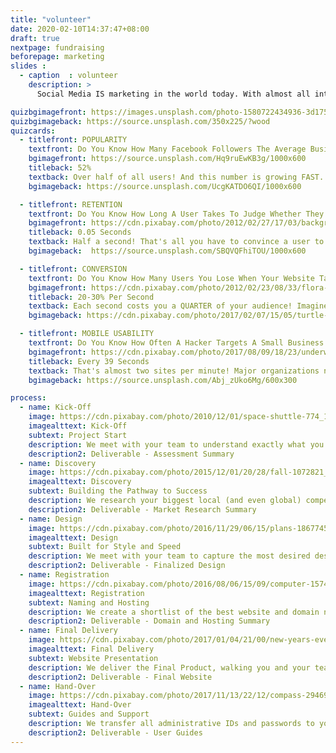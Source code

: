 ```yaml
---
title: "volunteer"
date: 2020-02-10T14:37:47+08:00
draft: true
nextpage: fundraising
beforepage: marketing 
slides :
  - caption  : volunteer
    description: >
      Social Media IS marketing in the world today. With almost all internet users in the world on Social Media, you absolutely must attract them, keep them, and convert them into visitors, volunteers, and donors to have any success at all.

quizbgimagefront: https://images.unsplash.com/photo-1580722434936-3d175913fbdc?ixlib=rb-1.2.1&ixid=eyJhcHBfaWQiOjEyMDd9&auto=format&fit=crop&w=1951&q=80
quizbgimageback: https://source.unsplash.com/350x225/?wood
quizcards:
  - titlefront: POPULARITY
    textfront: Do You Know How Many Facebook Followers The Average Business Has?
    bgimagefront: https://source.unsplash.com/Hq9ruEwKB3g/1000x600
    titleback: 52%
    textback: Over half of all users! And this number is growing FAST. But even though over half of all users use only their phones, almost no websites are built for phones and most actually perform SIGNIFICANTLY worse on a phone. <br><br>We tailor each word, image, layout, and code on your website to perform as amazingly on a phone as on a PC. Google looks at how your website performs on BOTH Mobile and Desktop when it decides who to list on their search engine so we optimize every design element to increase visibility greatly.
    bgimageback: https://source.unsplash.com/UcgKATDO6QI/1000x600

  - titlefront: RETENTION
    textfront: Do You Know How Long A User Takes To Judge Whether They Will Stay On Your Website Or Go To Another?
    bgimagefront: https://cdn.pixabay.com/photo/2012/02/27/17/03/background-17520_1280.jpg
    titleback: 0.05 Seconds
    textback: Half a second! That's all you have to convince a user to stay and learn about who you are and what you do. If half a second is all you have to make a difference, make it count.<br><br>We work with you to understand your themes, mission, and goals. We use that to design a spectacular website that uses colour, design effects, and layouts to optimize User Experience. And, as users clearly prefer original designs, your site will not be made from a template but rather designed just for you.
    bgimageback:  https://source.unsplash.com/SBQVQFhiTOU/1000x600

  - titlefront: CONVERSION
    textfront: Do You Know How Many Users You Lose When Your Website Takes Longer Than 3 Seconds to Load?
    bgimagefront: https://cdn.pixabay.com/photo/2012/02/23/08/33/flora-15675_1280.jpg
    titleback: 20-30% Per Second
    textback: Each second costs you a QUARTER of your audience! Imagine how much more impact you could have with 75% more visitors, donors, and volunteers than you have right now.<br><br>All our designs fully consider performance, with images, colours, and content all tuned for maximum speed. Google rates template sites from Wix and WordPress a "C" grade or lower due to their awfully slow performance, making them less likely to appear during a search. Our sites have an "A" grade, vastly increasing your visibility.
    bgimageback: https://cdn.pixabay.com/photo/2017/02/07/15/05/turtle-2046204_1280.jpg

  - titlefront: MOBILE USABILITY
    textfront: Do You Know How Often A Hacker Targets A Small Business or Government?
    bgimagefront: https://cdn.pixabay.com/photo/2017/08/09/18/23/underwater-2615376_1280.jpg
    titleback: Every 39 Seconds
    textback: That's almost two sites per minute! Major organizations now spend TRILLIONS of dollars each year on improving security, making this their single largest investment.<br><br>Security is our highest priority when build websites. Vistors, volunteers, and donors should never be at risk when they trust you with their data. The most attacked websites are from WordPress, Wix, and other template sites. Our technical construction is completely different and our focus is security, guaranteeing that you are far less likely to become a victim.
    bgimageback: https://source.unsplash.com/Abj_zUko6Mg/600x300

process:
  - name: Kick-Off
    image: https://cdn.pixabay.com/photo/2010/12/01/space-shuttle-774_1280.jpg
    imagealttext: Kick-Off
    subtext: Project Start
    description: We meet with your team to understand exactly what you are looking for and plan how you get to that result from where you are right now.
    description2: Deliverable - Assessment Summary
  - name: Discovery
    image: https://cdn.pixabay.com/photo/2015/12/01/20/28/fall-1072821_1280.jpg
    imagealttext: Discovery
    subtext: Building the Pathway to Success
    description: We research your biggest local (and even global) competitors and understand what is working for them that we can make work for you instead.
    description2: Deliverable - Market Research Summary
  - name: Design
    image: https://cdn.pixabay.com/photo/2016/11/29/06/15/plans-1867745_1280.jpg
    imagealttext: Design
    subtext: Built for Style and Speed
    description: We meet with your team to capture the most desired design elements you may already have or want to have. We then present the initial design options, with two equally superb options for you to choose from. With the chosen option, we begin developing the final product, working closely with your team on content and branding.
    description2: Deliverable - Finalized Design
  - name: Registration
    image: https://cdn.pixabay.com/photo/2016/08/06/15/09/computer-1574533_1280.jpg
    imagealttext: Registration
    subtext: Naming and Hosting
    description: We create a shortlist of the best website and domain names for you to choose from. Once you select your preference, we set the website up on the fastest and most secure hosting service available, and transer all your data from any existing websites or services to the new service.
    description2: Deliverable - Domain and Hosting Summary
  - name: Final Delivery
    image: https://cdn.pixabay.com/photo/2017/01/04/21/00/new-years-eve-1953253_1280.jpg
    imagealttext: Final Delivery
    subtext: Website Presentation
    description: We deliver the Final Product, walking you and your team through all of the design choices, from colour to content. We integrate any changes you may wish to have and complete all remaining technical tasks.
    description2: Deliverable - Final Website
  - name: Hand-Over
    image: https://cdn.pixabay.com/photo/2017/11/13/22/12/compass-2946959_1280.jpg
    imagealttext: Hand-Over
    subtext: Guides and Support
    description: We transfer all administrative IDs and passwords to you and provide excellent user guides to help your staff take over the administrative tasks of making sure the website stays online after we hand it over. That will not be the end though as we will provide you with ongoing support and will assist with any moderate content changes that may come up in the future.
    description2: Deliverable - User Guides
---
```

